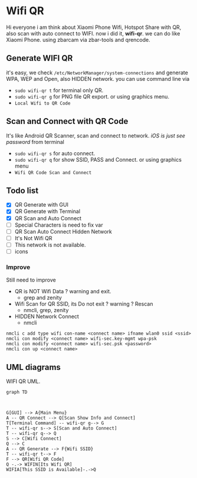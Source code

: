 ﻿# Wifi QR 

Hi everyone 
i am think about Xiaomi Phone Wifi, Hotspot Share with QR, 
also scan with auto connect to WIFI.
now i did it, **wifi-qr**. 
we can do like Xiaomi Phone.
using zbarcam via zbar-tools and qrencode.

## Generate WIFI QR
it's easy, we check ``/etc/NetworkManager/system-connections`` and generate WPA, WEP and Open, also HIDDEN network.
you can use command line via
* ``sudo wifi-qr t`` for terminal only QR.
* ``sudo wifi-qr g`` for PNG file QR export.
or using graphics menu.
* ``Local Wifi to QR Code``

## Scan and Connect with QR Code
It's like Android QR Scanner,  scan and connect to network.
*iOS is just see password*
from terminal 
* ``sudo wifi-qr s`` for auto connect.
* ``sudo wifi-qr q`` for show SSID, PASS and Connect.
or using graphics menu
* ``Wifi QR Code Scan and Connect``




## Todo list
- [x] QR Generate with GUI
- [x] QR Generate with Terminal 
- [x] QR Scan and Auto Connect
- [ ] Special Characters is need to fix var
- [ ] QR Scan Auto Connect Hidden Network
- [ ] It's Not Wifi QR
- [ ] This network is not available. 
- [ ] icons

###  Improve
Still need to improve
* QR is NOT Wifi Data ? warning and exit.
  * grep and zenity 
* Wifi Scan for QR SSID, its Do not exit ? warning ? Rescan
   * nmcli, grep, zenity 
* HIDDEN Network Connect
   * nmcli
 

```
nmcli c add type wifi con-name <connect name> ifname wlan0 ssid <ssid>
nmcli con modify <connect name> wifi-sec.key-mgmt wpa-psk
nmcli con modify <connect name> wifi-sec.psk <password> 
nmcli con up <connect name>
```

## UML diagrams

WIFI QR UML.
```mermaid
graph TD



G[GUI] --> A{Main Menu}
A -- QR Connect --> Q[Scan Show Info and Connect]
T[Terminal Command] -- wifi-qr g--> G
T -- wifi-qr s--> S[Scan and Auto Connect]
T -- wifi-qr q--> Q
S --> C[Wifi Connect]
Q --> C
A -- QR Generate --> F{Wifi SSID}
T -- wifi-qr t--> F
F --> QR[Wifi QR Code]
Q -.-> WIFIN[Its Wifi QR]
WIFIA[This SSID is Available]-.->Q
```

